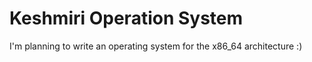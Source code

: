 # Keshmiri Operation System

I'm planning to write an operating system for the x86_64 architecture :)
